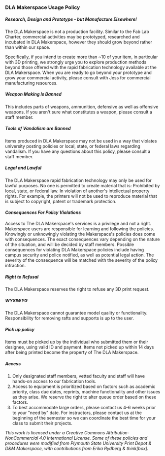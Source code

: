 ### DLA Makerspace Usage Policy


##### Research, Design and Prototype - but Manufacture Elsewhere!

The DLA Makerspace is not a production facility. Similar to the Fab Lab Charter, commercial activities may be prototyped, researched and incubated in DLA Makerspace, however they should grow beyond rather than within our space.

Specifically, if you intend to create more than ~10 of your item, in particular with 3D printing, we strongly urge you to explore production methods beyond those offered with the rapid fabrication technology available at the DLA Makerspace. When you are ready to go beyond your prototype and grow your commercial activity, please consult with Jess for commercial manufacturing resources.

##### Weapon Making Is Banned
This includes parts of weapons, ammunition, defensive as well as offensive weapons. If you aren't sure what constitutes a weapon, please consult a staff member.

##### Tools of Vandalism are Banned
Items produced in DLA Makerspace may not be used in a way that violates university posting policies or local, state, or federal laws regarding vandalism. If you have any questions about this policy, please consult a staff member.


##### Legal and Lawful
The DLA Makerspace rapid fabrication technology may only be used for lawful purposes. No one is permitted to create material that is: Prohibited by local, state, or federal law. In violation of another's intellectual property rights. For example, the printers will not be used to reproduce material that is subject to copyright, patent or trademark protection.


#### *Consequences For Policy Violations*


Access to The DLA Makerspace's services is a privilege and not a right. Makerspace users are responsible for learning and following the policies. Knowingly or unknowingly violating the Makerspace's policies does come with consequences. The exact consequences vary depending on the nature of the situation, and will be decided by staff members. Possible consequences for violating DLA Makerspace policies include having campus security and police notified, as well as potential legal action. The severity of the consequence will be matched with the severity of the policy infraction.

##### Right to Refusal
The DLA Makerspace reserves the right to refuse any 3D print request.


##### WYSIWYG
The DLA Makerspace cannot guarantee model quality or functionality. Responsibility for removing rafts and supports is up to the user.


##### Pick up policy
Items must be picked up by the individual who submitted them or their designee, using valid ID and payment. Items not picked up within 14 days after being printed become the property of The DLA Makerspace.


##### Access
1. Only designated staff members, vetted faculty and staff will have hands-on access to our fabrication tools.
2. Access to equipment is prioritized based on factors such as academic priority, class due dates, reprints, machine functionality and other issues as they arise. We reserve the right to alter queue order based on these factors.
3. To best accommodate large orders, please contact us 4-6 weeks prior to your "need by" date. For instructors, please contact us at the beginning of the semester so we can coordinate the best time for your class to submit their projects.


*This work is licensed under a Creative Commons Attribution-NonCommercial 4.0 International License. Some of these policies and procedures were modified from Plymouth State University Print Depot & D&M Makerspace, with contributions from Erika Rydberg & think[box].*
